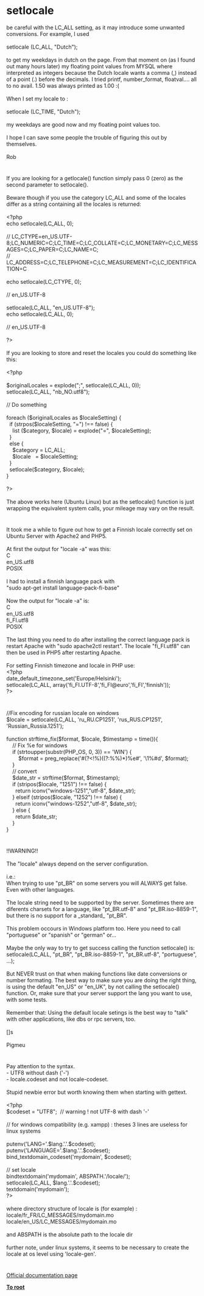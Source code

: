 # setlocale




<div class="phpcode"><span class="html">
be careful with the LC_ALL setting, as it may introduce some unwanted conversions. For example, I used <br><br>setlocale (LC_ALL, &quot;Dutch&quot;);<br><br>to get my weekdays in dutch on the page. From that moment on (as I found out many hours later) my floating point values from MYSQL where interpreted as integers because the Dutch locale wants a comma (,) instead of a point (.) before the decimals. I tried printf, number_format, floatval.... all to no avail. 1.50 was always printed as 1.00 :(<br><br>When I set my locale to :<br><br> setlocale (LC_TIME, &quot;Dutch&quot;);<br><br>my weekdays are good now and my floating point values too. <br><br>I hope I can save some people the trouble of figuring this out by themselves.<br><br>Rob</span>
</div>
  

#


<div class="phpcode"><span class="html">
If you are looking for a getlocale() function simply pass 0 (zero) as the second parameter to setlocale().<br><br>Beware though if you use the category LC_ALL and some of the locales differ as a string containing all the locales is returned:<br><br><span class="default">&lt;?php<br></span><span class="keyword">echo </span><span class="default">setlocale</span><span class="keyword">(</span><span class="default">LC_ALL</span><span class="keyword">, </span><span class="default">0</span><span class="keyword">);<br><br></span><span class="comment">// LC_CTYPE=en_US.UTF-8;LC_NUMERIC=C;LC_TIME=C;LC_COLLATE=C;LC_MONETARY=C;LC_MESSAGES=C;LC_PAPER=C;LC_NAME=C;<br>// LC_ADDRESS=C;LC_TELEPHONE=C;LC_MEASUREMENT=C;LC_IDENTIFICATION=C<br><br></span><span class="keyword">echo </span><span class="default">setlocale</span><span class="keyword">(</span><span class="default">LC_CTYPE</span><span class="keyword">, </span><span class="default">0</span><span class="keyword">);<br><br></span><span class="comment">// en_US.UTF-8<br><br></span><span class="default">setlocale</span><span class="keyword">(</span><span class="default">LC_ALL</span><span class="keyword">, </span><span class="string">&quot;en_US.UTF-8&quot;</span><span class="keyword">);<br>echo </span><span class="default">setlocale</span><span class="keyword">(</span><span class="default">LC_ALL</span><span class="keyword">, </span><span class="default">0</span><span class="keyword">);<br><br></span><span class="comment">// en_US.UTF-8<br><br></span><span class="default">?&gt;<br></span><br>If you are looking to store and reset the locales you could do something like this:<br><br><span class="default">&lt;?php<br><br>$originalLocales </span><span class="keyword">= </span><span class="default">explode</span><span class="keyword">(</span><span class="string">&quot;;&quot;</span><span class="keyword">, </span><span class="default">setlocale</span><span class="keyword">(</span><span class="default">LC_ALL</span><span class="keyword">, </span><span class="default">0</span><span class="keyword">));<br></span><span class="default">setlocale</span><span class="keyword">(</span><span class="default">LC_ALL</span><span class="keyword">, </span><span class="string">&quot;nb_NO.utf8&quot;</span><span class="keyword">);<br><br></span><span class="comment">// Do something<br><br></span><span class="keyword">foreach (</span><span class="default">$originalLocales </span><span class="keyword">as </span><span class="default">$localeSetting</span><span class="keyword">) {<br>&#xA0; if (</span><span class="default">strpos</span><span class="keyword">(</span><span class="default">$localeSetting</span><span class="keyword">, </span><span class="string">&quot;=&quot;</span><span class="keyword">) !== </span><span class="default">false</span><span class="keyword">) {<br>&#xA0; &#xA0; list (</span><span class="default">$category</span><span class="keyword">, </span><span class="default">$locale</span><span class="keyword">) = </span><span class="default">explode</span><span class="keyword">(</span><span class="string">&quot;=&quot;</span><span class="keyword">, </span><span class="default">$localeSetting</span><span class="keyword">);<br>&#xA0; }<br>&#xA0; else {<br>&#xA0; &#xA0; </span><span class="default">$category </span><span class="keyword">= </span><span class="default">LC_ALL</span><span class="keyword">;<br>&#xA0; &#xA0; </span><span class="default">$locale&#xA0;&#xA0; </span><span class="keyword">= </span><span class="default">$localeSetting</span><span class="keyword">;<br>&#xA0; }<br>&#xA0; </span><span class="default">setlocale</span><span class="keyword">(</span><span class="default">$category</span><span class="keyword">, </span><span class="default">$locale</span><span class="keyword">); <br>}<br><br></span><span class="default">?&gt;<br></span><br>The above works here (Ubuntu Linux) but as the setlocale() function is just wrapping the equivalent system calls, your mileage may vary on the result.</span>
</div>
  

#


<div class="phpcode"><span class="html">
It took me a while to figure out how to get a Finnish locale correctly set on Ubuntu Server with Apache2 and PHP5.<br><br>At first the output for &quot;locale -a&quot; was this:<br>C<br>en_US.utf8<br>POSIX<br><br>I had to install a finnish language pack with<br>&quot;sudo apt-get install language-pack-fi-base&quot;<br><br>Now the output for &quot;locale -a&quot; is:<br>C<br>en_US.utf8<br>fi_FI.utf8<br>POSIX<br><br>The last thing you need to do after installing the correct language pack is restart Apache with &quot;sudo apache2ctl restart&quot;. The locale &quot;fi_FI.utf8&quot; can then be used in PHP5 after restarting Apache.<br><br>For setting Finnish timezone and locale in PHP use:<br><span class="default">&lt;?php<br>date_default_timezone_set</span><span class="keyword">(</span><span class="string">&apos;Europe/Helsinki&apos;</span><span class="keyword">);<br></span><span class="default">setlocale</span><span class="keyword">(</span><span class="default">LC_ALL</span><span class="keyword">, array(</span><span class="string">&apos;fi_FI.UTF-8&apos;</span><span class="keyword">,</span><span class="string">&apos;fi_FI@euro&apos;</span><span class="keyword">,</span><span class="string">&apos;fi_FI&apos;</span><span class="keyword">,</span><span class="string">&apos;finnish&apos;</span><span class="keyword">));<br></span><span class="default">?&gt;</span>
</span>
</div>
  

#


<div class="phpcode"><span class="html">
//Fix encoding for russian locale on windows<br>$locale = setlocale(LC_ALL, &apos;ru_RU.CP1251&apos;, &apos;rus_RUS.CP1251&apos;, &apos;Russian_Russia.1251&apos;);<br><br>function strftime_fix($format, $locale, $timestamp = time()){<br>&#xA0; &#xA0; // Fix %e for windows<br>&#xA0; &#xA0; if (strtoupper(substr(PHP_OS, 0, 3)) == &apos;WIN&apos;) {<br>&#xA0; &#xA0; &#xA0; &#xA0; $format = preg_replace(&apos;#(?&lt;!%)((?:%%)*)%e#&apos;, &apos;\1%#d&apos;, $format);<br>&#xA0; &#xA0; }<br>&#xA0; &#xA0; // convert<br>&#xA0; &#xA0; $date_str = strftime($format, $timestamp);<br>&#xA0; &#xA0; if (stripos($locale, &quot;1251&quot;) !== false) {<br>&#xA0; &#xA0; &#xA0; return iconv(&quot;windows-1251&quot;,&quot;utf-8&quot;, $date_str);<br>&#xA0; &#xA0; } elseif (stripos($locale, &quot;1252&quot;) !== false) {<br>&#xA0; &#xA0; &#xA0; return iconv(&quot;windows-1252&quot;,&quot;utf-8&quot;, $date_str);<br>&#xA0; &#xA0; } else {<br>&#xA0; &#xA0; &#xA0; return $date_str;<br>&#xA0; &#xA0; }<br>}</span>
</div>
  

#


<div class="phpcode"><span class="html">
!!WARNING!!<br><br>The &quot;locale&quot; always depend on the server configuration.<br><br>i.e.:<br>When trying to use &quot;pt_BR&quot; on some servers you will ALWAYS get false. Even with other languages.<br><br>The locale string need to be supported by the server. Sometimes there are diferents charsets for a language, like &quot;pt_BR.utf-8&quot; and &quot;pt_BR.iso-8859-1&quot;, but there is no support for a _standard_ &quot;pt_BR&quot;.<br><br>This problem occours in Windows platform too. Here you need to call &quot;portuguese&quot; or &quot;spanish&quot; or &quot;german&quot; or...<br><br>Maybe the only way to try to get success calling the function setlocale() is:<br>setlocale(LC_ALL, &quot;pt_BR&quot;, &quot;pt_BR.iso-8859-1&quot;, &quot;pt_BR.utf-8&quot;, &quot;portuguese&quot;, ...);<br><br>But NEVER trust on that when making functions like date conversions or number formating. The best way to make sure you are doing the right thing, is using the default &quot;en_US&quot; or &quot;en_UK&quot;, by not calling the setlocale() function. Or, make sure that your server support the lang you want to use, with some tests.<br><br>Remember that: Using the default locale setings is the best way to &quot;talk&quot; with other applications, like dbs or rpc servers, too.<br><br>[]s<br><br>Pigmeu</span>
</div>
  

#


<div class="phpcode"><span class="html">
Pay attention to the syntax.
<br>- UTF8 without dash (&apos;-&apos;)
<br>- locale.codeset and not locale-codeset.
<br>
<br>Stupid newbie error but worth knowing them when starting with gettext.
<br>
<br><span class="default">&lt;?php
<br>$codeset </span><span class="keyword">= </span><span class="string">&quot;UTF8&quot;</span><span class="keyword">;&#xA0; </span><span class="comment">// warning ! not UTF-8 with dash &apos;-&apos;
<br>&#xA0; &#xA0; &#xA0; &#xA0; 
<br>// for windows compatibility (e.g. xampp) : theses 3 lines are useless for linux systems 
<br>
<br></span><span class="default">putenv</span><span class="keyword">(</span><span class="string">&apos;LANG=&apos;</span><span class="keyword">.</span><span class="default">$lang</span><span class="keyword">.</span><span class="string">&apos;.&apos;</span><span class="keyword">.</span><span class="default">$codeset</span><span class="keyword">);
<br></span><span class="default">putenv</span><span class="keyword">(</span><span class="string">&apos;LANGUAGE=&apos;</span><span class="keyword">.</span><span class="default">$lang</span><span class="keyword">.</span><span class="string">&apos;.&apos;</span><span class="keyword">.</span><span class="default">$codeset</span><span class="keyword">);
<br></span><span class="default">bind_textdomain_codeset</span><span class="keyword">(</span><span class="string">&apos;mydomain&apos;</span><span class="keyword">, </span><span class="default">$codeset</span><span class="keyword">);
<br>
<br></span><span class="comment">// set locale
<br></span><span class="default">bindtextdomain</span><span class="keyword">(</span><span class="string">&apos;mydomain&apos;</span><span class="keyword">, </span><span class="default">ABSPATH</span><span class="keyword">.</span><span class="string">&apos;/locale/&apos;</span><span class="keyword">);
<br></span><span class="default">setlocale</span><span class="keyword">(</span><span class="default">LC_ALL</span><span class="keyword">, </span><span class="default">$lang</span><span class="keyword">.</span><span class="string">&apos;.&apos;</span><span class="keyword">.</span><span class="default">$codeset</span><span class="keyword">);
<br></span><span class="default">textdomain</span><span class="keyword">(</span><span class="string">&apos;mydomain&apos;</span><span class="keyword">);
<br></span><span class="default">?&gt;
<br></span>
<br>where directory structure of locale is (for example) :
<br>locale/fr_FR/LC_MESSAGES/mydomain.mo
<br>locale/en_US/LC_MESSAGES/mydomain.mo
<br>
<br>and ABSPATH is the absolute path to the locale dir
<br>
<br>further note, under linux systems, it seems to be necessary to create the locale at os level using &apos;locale-gen&apos;.</span>
</div>
  

#

[Official documentation page](https://www.php.net/manual/en/function.setlocale.php)

**[To root](/README.md)**